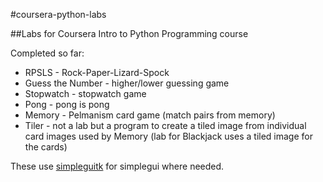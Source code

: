 #coursera-python-labs

##Labs for Coursera Intro to Python Programming course

Completed so far:

* RPSLS - Rock-Paper-Lizard-Spock
* Guess the Number - higher/lower guessing game
* Stopwatch - stopwatch game
* Pong - pong is pong
* Memory - Pelmanism card game (match pairs from memory)
* Tiler - not a lab but a program to create a tiled image from individual card images used by Memory (lab for Blackjack uses a tiled image for the cards)

These use [simpleguitk](https://github.com/dholm/simpleguitk) for simplegui where needed.

